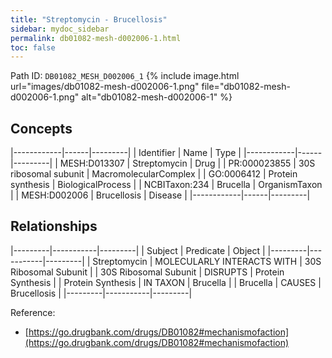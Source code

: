 ```yaml
---
title: "Streptomycin - Brucellosis"
sidebar: mydoc_sidebar
permalink: db01082-mesh-d002006-1.html
toc: false 
---
```



Path ID: `DB01082_MESH_D002006_1`
{% include image.html url="images/db01082-mesh-d002006-1.png" file="db01082-mesh-d002006-1.png" alt="db01082-mesh-d002006-1" %}

## Concepts

|------------|------|---------|
| Identifier | Name | Type    |
|------------|------|---------|
| MESH:D013307 | Streptomycin | Drug |
| PR:000023855 | 30S ribosomal subunit | MacromolecularComplex |
| GO:0006412 | Protein synthesis | BiologicalProcess |
| NCBITaxon:234 | Brucella | OrganismTaxon |
| MESH:D002006 | Brucellosis | Disease |
|------------|------|---------|

## Relationships

|---------|-----------|---------|
| Subject | Predicate | Object  |
|---------|-----------|---------|
| Streptomycin | MOLECULARLY INTERACTS WITH | 30S Ribosomal Subunit |
| 30S Ribosomal Subunit | DISRUPTS | Protein Synthesis |
| Protein Synthesis | IN TAXON | Brucella |
| Brucella | CAUSES | Brucellosis |
|---------|-----------|---------|

Reference: 
  - [https://go.drugbank.com/drugs/DB01082#mechanismofaction](https://go.drugbank.com/drugs/DB01082#mechanismofaction)
